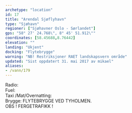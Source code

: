 ```yaml
---
archetype: "location"
id: 17
title: "Arendal Sjøflyhavn"
type: "Sjøhavn"
regioner: ["Sjøhavner Oslo - Sørlandet"]
gps: "58° 27' 24.768\", 8° 45' 51.912\""
coordinates: [58.45688,8.76442]
elevation: ""
landing: "Ukjent"
docking: "Flytebrygge"
warning: "NB! Restriksjoner RAET landskapsvern område"
updated: "Sist oppdatert 31. mai 2017 av mikael"
aliases:
- /vann/179
---
```


Radio:\
Fuel:\
Taxi /Mat/Overnatting:\
Brygge: FLYTEBRYGGE VED TYHOLMEN.\
OBS ! FERGETRAFIKK !

